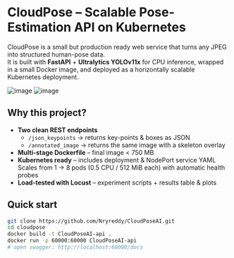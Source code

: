 # CloudPose – Scalable Pose-Estimation API on Kubernetes
CloudPose is a small but production ready web service that turns any JPEG into structured human-pose data.  
It is built with **FastAPI** + **Ultralytics YOLOv11x** for CPU inference, wrapped in a small Docker image, and deployed as a horizontally scalable Kubernetes deployment.

![image](https://github.com/user-attachments/assets/437632c6-5899-409d-b61e-e12ce9c98fea)
![image](https://github.com/user-attachments/assets/05322223-2587-4ee2-9085-5be313ef77db)

## Why this project?
* **Two clean REST endpoints**  
  * `/json_keypoints` → returns key-points & boxes as JSON  
  * `/annotated_image` → returns the same image with a skeleton overlay
*  **Multi-stage Dockerfile** – final image < 750 MB
*  **Kubernetes ready** – includes deployment & NodePort service YAML  
  Scales from 1 → 8 pods (0.5 CPU / 512 MiB each) with automatic health probes
*  **Load-tested with Locust** – experiment scripts + results table & plots


## Quick start

```bash
git clone https://github.com/Nryreddy/CloudPoseAI.git
cd cloudpose
docker build -t CloudPoseAI-api .
docker run -p 60000:60000 CloudPoseAI-api
# open swagger: http://localhost:60000/docs
